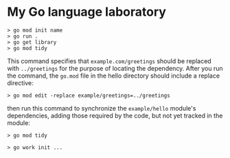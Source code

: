 # My Go language laboratory
    > go mod init name
    > go run .
    > go get library
    > go mod tidy

This command specifies that `example.com/greetings` should be replaced with `../greetings` for the purpose of locating the dependency. After you run the command, the `go.mod` file in the hello directory should include a replace directive:

    > go mod edit -replace example/greetings=../greetings

then run this command to synchronize the `example/hello` module's dependencies, adding those required by the code, but not yet tracked in the module:

    > go mod tidy

    > go work init ...